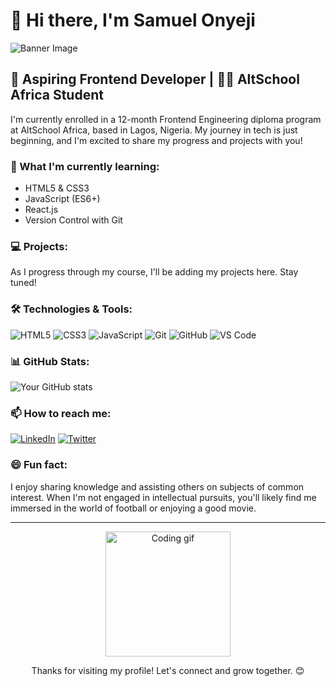 # 👋 Hi there, I'm Samuel Onyeji

![Banner Image](https://seeklogo.com/images/A/altschool-africa-logo-4365C6B160-seeklogo.com.png)

## 🚀 Aspiring Frontend Developer | :man_technologist: AltSchool Africa Student

I'm currently enrolled in a 12-month Frontend Engineering diploma program at AltSchool Africa, based in Lagos, Nigeria. My journey in tech is just beginning, and I'm excited to share my progress and projects with you!

### 🌱 What I'm currently learning:

- HTML5 & CSS3
- JavaScript (ES6+)
- React.js
- Version Control with Git

### 💻 Projects:

As I progress through my course, I'll be adding my projects here. Stay tuned!

### 🛠️ Technologies & Tools:

![HTML5](https://img.shields.io/badge/-HTML5-E34F26?style=flat-square&logo=html5&logoColor=white)
![CSS3](https://img.shields.io/badge/-CSS3-1572B6?style=flat-square&logo=css3)
![JavaScript](https://img.shields.io/badge/-JavaScript-F7DF1E?style=flat-square&logo=javascript&logoColor=black)
![Git](https://img.shields.io/badge/-Git-F05032?style=flat-square&logo=git&logoColor=white)
![GitHub](https://img.shields.io/badge/-GitHub-181717?style=flat-square&logo=github)
![VS Code](https://img.shields.io/badge/-VS%20Code-007ACC?style=flat-square&logo=visual-studio-code)

### 📊 GitHub Stats:

![Your GitHub stats](https://github-readme-stats.vercel.app/api?username=Sam-CodesIt&show_icons=true&theme=radical)

### 📫 How to reach me:

[![LinkedIn](https://img.shields.io/badge/-LinkedIn-0077B5?style=flat-square&logo=LinkedIn&logoColor=white)](https://www.linkedin.com/in/SamCodesIt)
[![Twitter](https://img.shields.io/badge/-Twitter-1DA1F2?style=flat-square&logo=Twitter&logoColor=white)](https://x.com/Sam-CodesIt)

### 😄 Fun fact:

I enjoy sharing knowledge and assisting others on subjects of common interest. When I'm not engaged in intellectual pursuits, you'll likely find me immersed in the world of football or enjoying a good movie.

---

<p align="center">
  <img src="https://media.giphy.com/media/L8K62iTDkzGX6/giphy.gif" width="200" alt="Coding gif">
</p>

<p align="center">Thanks for visiting my profile! Let's connect and grow together. 😊</p>

